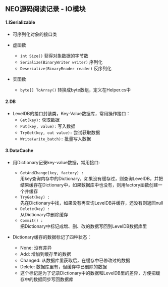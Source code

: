 ## NEO源码阅读记录 - IO模块

#### 1.ISerializable
* 可序列化对象的接口类
* 虚函数
  * `int Size()` 获得对象数据的字节数
  * `Serialize(BinaryWriter writer)` 序列化
  * `Deserialize(BinaryReader reader)` 反序列化

* 实函数
  * `byte[] ToArray()` 转换成byte数组，定义在Helper.cs中

#### 2.DB
* LevelDB的接口封装类，Key-Value数据库，常用操作接口：
  * `Get(key):` 获取数据
  * `Put(key, value):` 写入数据
  * `TryGet(key, out value):` 尝试获取数据
  * `Write(write_batch):` 批量写入数据
 
#### 3.DataCache
* 用Dictionary记录key-value数据，常用接口:
  * `GetAndChange(key, factory) :`  
     用key查询内存中的Dictionary，如果没有缓存过，则查询LevelDB，并把结果缓存在Dictionary中，如果数据库中也没有，则用factory函数创建一个并缓存
  * `TryGet(key) : `  
     先在Dictionary中找，如果没有再查询LevelDB并缓存，还没有则返回null
  * `Delete(key) :`  
     从Dictionary中删除缓存
  * `Commit() :`  
     把Dictionary中标记成增、删、改的数据写回到LevelDB数据库里

* Dictionary缓存的数据标记了四种状态：
  * None: 没有差异
  * Add: 增加到缓存里的数据
  * Changed: 从数据库里获取后，在缓存中已修改过的数据
  * Delete: 数据库里有，但缓存中已删除的数据
  * 这个标记是为了记录Dictionary中的数据和LevelDB里的差异，方便把缓存中的数据同步写回数据库